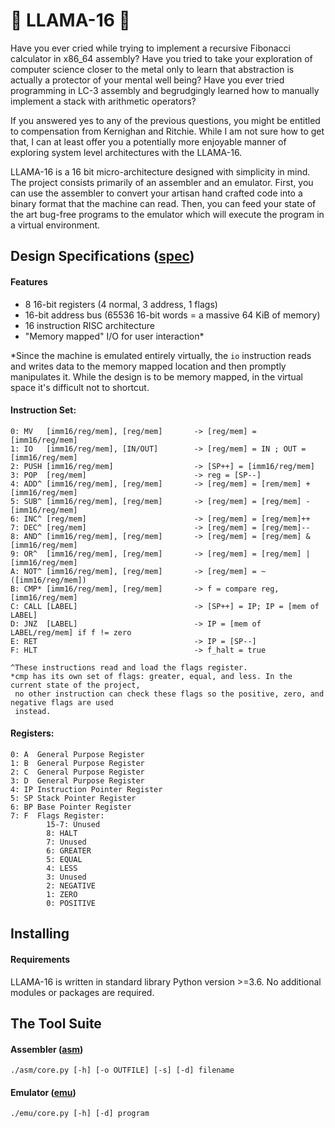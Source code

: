 # 🦙 LLAMA-16 🦙

Have you ever cried while trying to implement a recursive Fibonacci calculator in x86_64 assembly? Have you tried to take your exploration of computer science closer to the metal only to learn that abstraction is actually a protector of your mental well being? Have you ever tried programming in LC-3 assembly and begrudgingly learned how to manually implement a stack with arithmetic operators?

If you answered yes to any of the previous questions, you might be entitled to compensation from Kernighan and Ritchie. While I am not sure how to get that, I can at least offer you a potentially more enjoyable manner of exploring system level architectures with the LLAMA-16.

LLAMA-16 is a 16 bit micro-architecture designed with simplicity in mind. The project consists primarily of an assembler and an emulator. First, you can use the assembler to convert your artisan hand crafted code into a binary format that the machine can read. Then, you can feed your state of the art bug-free programs to the emulator which will execute the program in a virtual environment.

## Design Specifications ([spec](./SPEC.txt))
#### Features
* 8 16-bit registers (4 normal, 3 address, 1 flags)
* 16-bit address bus (65536 16-bit words = a massive 64 KiB of memory)
* 16 instruction RISC architecture
* "Memory mapped" I/O for user interaction*

\*Since the machine is emulated entirely virtually, the `io` instruction reads and writes data to the memory mapped location and then promptly manipulates it. While the design is to be memory mapped, in the virtual space it's difficult not to shortcut.

#### Instruction Set:

```
0: MV   [imm16/reg/mem], [reg/mem]       -> [reg/mem] = [imm16/reg/mem]
1: IO   [imm16/reg/mem], [IN/OUT]        -> [reg/mem] = IN ; OUT = [imm16/reg/mem]
2: PUSH [imm16/reg/mem]                  -> [SP++] = [imm16/reg/mem]
3: POP  [reg/mem]                        -> reg = [SP--]
4: ADD^ [imm16/reg/mem], [reg/mem]       -> [reg/mem] = [rem/mem] + [imm16/reg/mem]
5: SUB^ [imm16/reg/mem], [reg/mem]       -> [reg/mem] = [reg/mem] - [imm16/reg/mem]
6: INC^ [reg/mem]                        -> [reg/mem] = [reg/mem]++
7: DEC^ [reg/mem]                        -> [reg/mem] = [reg/mem]--
8: AND^ [imm16/reg/mem], [reg/mem]       -> [reg/mem] = [reg/mem] & [imm16/reg/mem]
9: OR^  [imm16/reg/mem], [reg/mem]       -> [reg/mem] = [reg/mem] | [imm16/reg/mem]
A: NOT^ [imm16/reg/mem], [reg/mem]       -> [reg/mem] = ~([imm16/reg/mem])
B: CMP* [imm16/reg/mem], [reg/mem]       -> f = compare reg, [imm16/reg/mem]
C: CALL [LABEL]                          -> [SP++] = IP; IP = [mem of LABEL]
D: JNZ  [LABEL]                          -> IP = [mem of LABEL/reg/mem] if f != zero
E: RET                                   -> IP = [SP--]
F: HLT                                   -> f_halt = true

^These instructions read and load the flags register.
*cmp has its own set of flags: greater, equal, and less. In the current state of the project,
 no other instruction can check these flags so the positive, zero, and negative flags are used
 instead.
```
#### Registers:
```
0: A  General Purpose Register
1: B  General Purpose Register
2: C  General Purpose Register
3: D  General Purpose Register
4: IP Instruction Pointer Register
5: SP Stack Pointer Register
6: BP Base Pointer Register
7: F  Flags Register:
        15-7: Unused
        8: HALT
        7: Unused
        6: GREATER
        5: EQUAL
        4: LESS
        3: Unused
        2: NEGATIVE
        1: ZERO
        0: POSITIVE
```

## Installing
#### Requirements
LLAMA-16 is written in standard library Python version >=3.6. No additional modules or packages are required.
## The Tool Suite
#### Assembler ([asm](./docs/asm.md))
`./asm/core.py [-h] [-o OUTFILE] [-s] [-d] filename`

#### Emulator ([emu](./docs/emu.md))
`./emu/core.py [-h] [-d] program`
